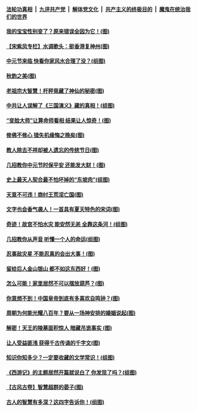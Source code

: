 ####  [法轮功真相](../../../../basic/blob/master/README.md?t=08151432) &nbsp;|&nbsp; [九评共产党](../../../../9ping.md/blob/master/README.md?t=08151432) &nbsp;|&nbsp; [解体党文化](../../../../jtdwh.md/blob/master/README.md?t=08151432)  &nbsp;|&nbsp; [共产主义的终极目的](../../../../gczydzjmd.md/blob/master/README.md?t=08151432) &nbsp;|&nbsp; [魔鬼在统治我们的世界](../../../../mgztzwmdsj.md/blob/master/README.md?t=08151432) 

#### [我的宝宝性别变了？原来错误全因为它！(图)](../pages/p7/903505.md?t=08151432) 

#### [【宋紫凤专栏】水调歌头：挺香港复神州(图)](../pages/p7/903789.md?t=08151432) 

#### [中元节来临 快看你家风水合理了没？(组图)](../pages/p7/884483.md?t=08151432) 

#### [秋韵之美(图)](../pages/p7/903660.md?t=08151432) 

#### [老祖宗大智慧！杆秤竟藏了神仙的秘密(图)](../pages/p7/897967.md?t=08151432) 

#### [中共让人误解了《三国演义》藏的真相！(组图)](../pages/p7/902931.md?t=08151432) 

#### [“变脸大师”让算命师看相 结果让人惊奇！(图)](../pages/p7/900653.md?t=08151432) 

#### [修佛不修心 错失机缘悔之晚矣(图)](../pages/p7/903413.md?t=08151432) 

#### [教人除去不祥却被人遗忘的传统节日(图)](../pages/p7/886584.md?t=08151432) 

#### [几招教你中元节时保平安 还能发大财！(图)](../pages/p7/902522.md?t=08151432) 

#### [史上最天人契合最不怕坏掉的“东坡肉”(组图)](../pages/p7/903365.md?t=08151432) 

#### [天意不可违！商纣王荒淫亡国(图)](../pages/p7/894106.md?t=08151432) 

#### [文字也会香气袭人！一首具有夏天特色的宋词(图)](../pages/p7/903360.md?t=08151432) 

#### [奇迹！故宫不怕水灾 能安然无恙 全靠这条河！(组图)](../pages/p7/903356.md?t=08151432) 

#### [几招教你从声音 听懂一个人的命运(组图)](../pages/p7/903047.md?t=08151432) 

#### [忍事敌灾星 不能忍真的会出大事！(图)](../pages/p7/903293.md?t=08151432) 

#### [留给后人金山银山 都不如这东西好！(图)](../pages/p7/902743.md?t=08151432) 

#### [怎么可能！家里居然不可以摆放葫芦？(图)](../pages/p7/887293.md?t=08151432) 

#### [你意想不到！中国皇帝到底有多喜欢自鸣钟？(图)](../pages/p7/903272.md?t=08151432) 

#### [周朝为何能光耀八百年？要从一场神安排的婚姻说起(图)](../pages/p7/903258.md?t=08151432) 

#### [解密！天王的陵墓面积惊人 暗藏吊诡事实 (图)](../pages/p7/903233.md?t=08151432) 

#### [让人受益匪浅 获得千古传诵的千字文(图)](../pages/p7/902434.md?t=08151432) 

#### [知识你知多少？一定要收藏的文学常识！(组图)](../pages/p7/898817.md?t=08151432) 

#### [《西游记》的主题居然开篇就说白了 你发现了吗？(组图)](../pages/p7/900531.md?t=08151432) 

#### [【古风古卷】智慧超群的晏子(图)](../pages/p7/903032.md?t=08151432) 

#### [古人的智慧有多深？这四字告诉你！(组图)](../pages/p7/903020.md?t=08151432) 

